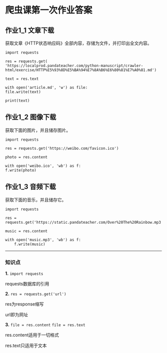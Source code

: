 # 爬虫课第一次作业答案

## 作业1_1 文章下载

获取文章《HTTP状态响应码》全部内容，存储为文件，并打印出全文内容。

    import requests

    res = requests.get(
    'https://localprod.pandateacher.com/python-manuscript/crawler-html/exercise/HTTP%E5%93%8D%E5%BA%94%E7%8A%B6%E6%80%81%E7%A0%81.md')

    text = res.text

    with open('article.md', 'w') as file:
    file.write(text)

    print(text)

## 作业1_2 图像下载

获取下面的图片，并且储存图片。

    import requests

    res = requests.get('https://weibo.com/favicon.ico')

    photo = res.content

    with open('weibo.ico', 'wb') as f:
    f.write(photo)

## 作业1_3 音频下载

获取下面的音乐，并且储存它。

    import requests
    
    res = requests.get('https://static.pandateacher.com/Over%20The%20Rainbow.mp3')
    
    music = res.content
    
    with open('music.mp3', 'wb') as f:
        f.write(music)

****

### 知识点

**1.**
`import requests`

requests数据库的引用

**2.**
`res = requests.get('url')`

res为response缩写

url即为网址

**3.**
`file = res.content` `file = res.text`

res.content适用于一切格式

res.text只适用于文本

